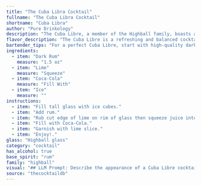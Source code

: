 ```yaml
---
title: "The Cuba Libra Cocktail"
fullname: "The Cuba Libra Cocktail"
shortname: "Cuba Libra"
author: "Pure Drinkology"
description: "The Cuba Libre, a member of the Highball family, boasts a simple yet invigorating blend. Born in Havana, Cuba, during the early 20th century, this iconic cocktail was initially a celebratory drink for the liberation of Cuba from Spanish rule. "
flavor_description: "The Cuba Libre is a refreshing and balanced cocktail. The dark rum provides a rich, molasses-forward sweetness, while the lime juice adds a tart and citrusy counterpoint. Coca-Cola contributes a touch of caramel sweetness and a hint of spice, while the ice chills the drink and dilutes it for a smooth finish. Expect a slightly sweet, fruity, and slightly spicy experience with a hint of cola complexity. "
bartender_tips: "For a perfect Cuba Libre, start with high-quality dark rum. Muddle the lime wedge directly in the glass for maximum freshness, not just juice. Use good quality cola, the sweetness balances the rum perfectly. Fill with ice and top with cola, gently stirring to avoid diluting the rum. Garnish with a lime wheel and enjoy! "
ingredients:
  - item: "Dark Rum"
    measure: "1.5 oz"
  - item: "Lime"
    measure: "Squeeze"
  - item: "Coca-Cola"
    measure: "Fill With"
  - item: "Ice"
    measure: ""
instructions:
  - item: "Fill tall glass with ice cubes."
  - item: "Add rum."
  - item: "Rub cut edge of lime on rim of glass then squeeze juice into glass."
  - item: "Fill with Coca-Cola."
  - item: "Garnish with lime slice."
  - item: "Enjoy!."
glass: "Highball glass"
category: "cocktail"
has_alcohol: true
base_spirit: "rum"
family: "highball"
visual: "## LLM Prompt: Describe the appearance of a Cuba Libre cocktail. **Imagine a tall, frosted glass filled with ice. The amber glow of dark rum shines through the chilled Coca-Cola, creating a layered effect. Tiny bubbles rise from the depths, bringing a refreshing fizz to the surface. A wedge of lime rests on the rim, its vibrant green color contrasting beautifully with the dark depths of the drink. The overall effect is a refreshing, vibrant, and slightly mischievous cocktail, perfect for a hot summer day.** "
source: "thecocktaildb"
---
```



